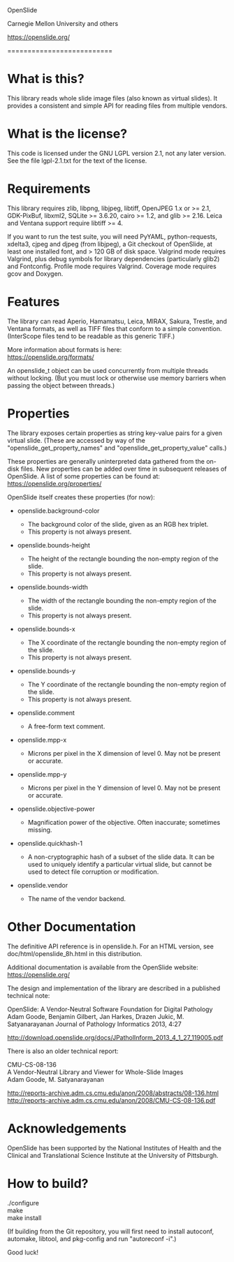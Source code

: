 OpenSlide

Carnegie Mellon University and others

https://openslide.org/


==========================


What is this?
=============

This library reads whole slide image files (also known as virtual slides).
It provides a consistent and simple API for reading files from multiple
vendors.


What is the license?
====================

This code is licensed under the GNU LGPL version 2.1, not any later version.
See the file lgpl-2.1.txt for the text of the license.


Requirements
============

This library requires zlib, libpng, libjpeg, libtiff, OpenJPEG 1.x or >= 2.1,
GDK-PixBuf, libxml2, SQLite >= 3.6.20, cairo >= 1.2, and glib >= 2.16.
Leica and Ventana support require libtiff >= 4.

If you want to run the test suite, you will need PyYAML, python-requests,
xdelta3, cjpeg and djpeg (from libjpeg), a Git checkout of OpenSlide,
at least one installed font, and > 120 GB of disk space.  Valgrind mode
requires Valgrind, plus debug symbols for library dependencies (particularly
glib2) and Fontconfig.  Profile mode requires Valgrind.  Coverage mode
requires gcov and Doxygen.


Features
========

The library can read Aperio, Hamamatsu, Leica, MIRAX, Sakura, Trestle,
and Ventana formats, as well as TIFF files that conform to a simple
convention. (InterScope files tend to be readable as this generic TIFF.)

More information about formats is here:  
https://openslide.org/formats/

An openslide_t object can be used concurrently from multiple threads
without locking. (But you must lock or otherwise use memory barriers
when passing the object between threads.)


Properties
==========

The library exposes certain properties as string key-value pairs for
a given virtual slide. (These are accessed by way of the
"openslide_get_property_names" and "openslide_get_property_value" calls.)

These properties are generally uninterpreted data gathered from the
on-disk files. New properties can be added over time in subsequent releases
of OpenSlide. A list of some properties can be found at:
https://openslide.org/properties/

OpenSlide itself creates these properties (for now):

 - openslide.background-color  
   - The background color of the slide, given as an RGB hex triplet.  
   - This property is not always present.  

 - openslide.bounds-height  
   - The height of the rectangle bounding the non-empty region of the slide.  
   - This property is not always present.  

 - openslide.bounds-width  
   - The width of the rectangle bounding the non-empty region of the slide.  
   - This property is not always present.  

 - openslide.bounds-x  
   - The X coordinate of the rectangle bounding the non-empty region of the  slide.  
   - This property is not always present.  

 - openslide.bounds-y  
   - The Y coordinate of the rectangle bounding the non-empty region of the slide.  
   - This property is not always present.  

 - openslide.comment  
   - A free-form text comment.  

 - openslide.mpp-x  
   - Microns per pixel in the X dimension of level 0. May not be present or
   accurate.  

 - openslide.mpp-y
   - Microns per pixel in the Y dimension of level 0. May not be present or
   accurate.  

 - openslide.objective-power  
   - Magnification power of the objective. Often inaccurate; sometimes missing.  

 - openslide.quickhash-1  
   - A non-cryptographic hash of a subset of the slide data. It can be used
   to uniquely identify a particular virtual slide, but cannot be used
   to detect file corruption or modification.  

 - openslide.vendor  
   - The name of the vendor backend.  


Other Documentation
===================

The definitive API reference is in openslide.h. For an HTML version, see
doc/html/openslide_8h.html in this distribution.

Additional documentation is available from the OpenSlide website:  
https://openslide.org/

The design and implementation of the library are described in a published
technical note:

 OpenSlide: A Vendor-Neutral Software Foundation for Digital Pathology
 Adam Goode, Benjamin Gilbert, Jan Harkes, Drazen Jukic, M. Satyanarayanan
 Journal of Pathology Informatics 2013, 4:27

 http://download.openslide.org/docs/JPatholInform_2013_4_1_27_119005.pdf

There is also an older technical report:

 CMU-CS-08-136  
 A Vendor-Neutral Library and Viewer for Whole-Slide Images  
 Adam Goode, M. Satyanarayanan  

 http://reports-archive.adm.cs.cmu.edu/anon/2008/abstracts/08-136.html  
 http://reports-archive.adm.cs.cmu.edu/anon/2008/CMU-CS-08-136.pdf


Acknowledgements
================

OpenSlide has been supported by the National Institutes of Health and
the Clinical and Translational Science Institute at the University of
Pittsburgh.


How to build?
=============

./configure  
make  
make install

(If building from the Git repository, you will first need to install
autoconf, automake, libtool, and pkg-config and run "autoreconf -i".)

Good luck!
